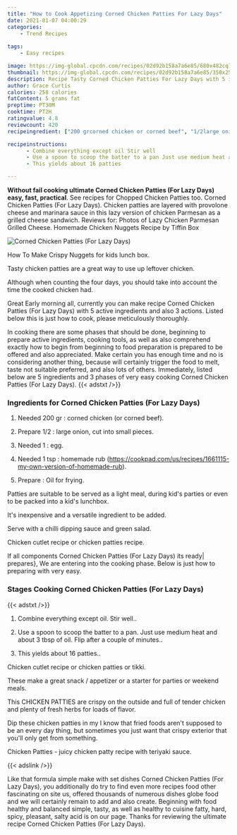 ```yaml
---
title: "How to Cook Appetizing Corned Chicken Patties For Lazy Days"
date: 2021-01-07 04:00:29
categories:
    - Trend Recipes
    
tags:
    - Easy recipes

image: https://img-global.cpcdn.com/recipes/02d92b158a7a6e85/680x482cq70/corned-chicken-patties-for-lazy-days-recipe-main-photo.jpg
thumbnail: https://img-global.cpcdn.com/recipes/02d92b158a7a6e85/350x250cq70/corned-chicken-patties-for-lazy-days-recipe-main-photo.jpg
description: Recipe Tasty Corned Chicken Patties For Lazy Days with 5 ingredients and 3 stages of easy cooking.
author: Grace Curtis
calories: 258 calories
fatContent: 5 grams fat
preptime: PT30M
cooktime: PT2H
ratingvalue: 4.8
reviewcount: 420
recipeingredient: ["200 grcorned chicken or corned beef", "1/2large onion cut into small pieces", "1egg", "1 tsphomemade rub httpscookpadcomusrecipes1661115myownversionofhomemaderub", "Oil for frying"]

recipeinstructions: 
      - Combine everything except oil Stir well 
      - Use a spoon to scoop the batter to a pan Just use medium heat and about 3 tbsp of oil Flip after a couple of minutes 
      - This yields about 16 patties

---
```




**Without fail cooking ultimate Corned Chicken Patties (For Lazy Days) easy, fast, practical**. See recipes for Chopped Chicken Patties too. Corned Chicken Patties (For Lazy Days). Chicken patties are layered with provolone cheese and marinara sauce in this lazy version of chicken Parmesan as a grilled cheese sandwich. Reviews for: Photos of Lazy Chicken Parmesan Grilled Cheese. Homemade Chicken Nuggets Recipe by Tiffin Box


![Corned Chicken Patties (For Lazy Days)](https://img-global.cpcdn.com/recipes/02d92b158a7a6e85/680x482cq70/corned-chicken-patties-for-lazy-days-recipe-main-photo.jpg "Corned Chicken Patties (For Lazy Days)")



How To Make Crispy Nuggets for kids lunch box.

Tasty chicken patties are a great way to use up leftover chicken.

Although when counting the four days, you should take into account the time the cooked chicken had.


Great Early morning all, currently you can make recipe Corned Chicken Patties (For Lazy Days) with 5 active ingredients and also 3 actions. Listed below this is just how to cook, please meticulously thoroughly.

In cooking there are some phases that should be done, beginning to prepare active ingredients, cooking tools, as well as also comprehend exactly how to begin from beginning to food preparation is prepared to be offered and also appreciated. Make certain you has enough time and no is considering another thing, because will certainly trigger the food to melt, taste not suitable preferred, and also lots of others. Immediately, listed below are 5 ingredients and 3 phases of very easy cooking Corned Chicken Patties (For Lazy Days).
{{< adstxt />}}

### Ingredients for Corned Chicken Patties (For Lazy Days)


1. Needed 200 gr : corned chicken (or corned beef).

1. Prepare 1/2 : large onion, cut into small pieces.

1. Needed 1 : egg.

1. Needed 1 tsp : homemade rub (https://cookpad.com/us/recipes/1661115-my-own-version-of-homemade-rub).

1. Prepare  : Oil for frying.


Patties are suitable to be served as a light meal, during kid&#39;s parties or even to be packed into a kid&#39;s lunchbox.

It&#39;s inexpensive and a versatile ingredient to be added.

Serve with a chilli dipping sauce and green salad.

Chicken cutlet recipe or chicken patties recipe.


If all components Corned Chicken Patties (For Lazy Days) its ready| prepares}, We are entering into the cooking phase. Below is just how to preparing with very easy.

### Stages Cooking Corned Chicken Patties (For Lazy Days)

{{< adstxt />}}


1. Combine everything except oil. Stir well..



1. Use a spoon to scoop the batter to a pan. Just use medium heat and about 3 tbsp of oil. Flip after a couple of minutes..



1. This yields about 16 patties..




Chicken cutlet recipe or chicken patties or tikki.

These make a great snack / appetizer or a starter for parties or weekend meals.

This CHICKEN PATTIES are crispy on the outside and full of tender chicken and plenty of fresh herbs for loads of flavor.

Dip these chicken patties in my I know that fried foods aren&#39;t supposed to be an every day thing, but sometimes you just want that crispy exterior that you&#39;ll only get from something.

Chicken Patties - juicy chicken patty recipe with teriyaki sauce.


{{< adslink />}}

Like that formula simple make with set dishes Corned Chicken Patties (For Lazy Days), you additionally do try to find even more recipes food other fascinating on site us, offered thousands of numerous dishes globe food and we will certainly remain to add and also create. Beginning with food healthy and balanced simple, tasty, as well as healthy to cuisine fatty, hard, spicy, pleasant, salty acid is on our page. Thanks for reviewing the ultimate recipe Corned Chicken Patties (For Lazy Days).

